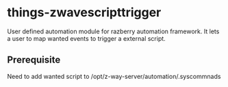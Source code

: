 # things-zwavescripttrigger
User defined automation module for razberry automation framework. It lets a user to map wanted events to trigger a external script.

## Prerequisite
Need to add wanted script to /opt/z-way-server/automation/.syscommnads
